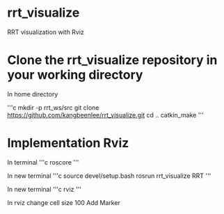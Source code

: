 # rrt_visualize
RRT visualization with Rviz

# Clone the rrt_visualize repository in your working directory
In home directory

'''c
mkdir -p rrt_ws/src
git clone https://github.com/kangbeenlee/rrt_visualize.git
cd ..
catkin_make
'''

# Implementation Rviz
In terminal
'''c
roscore
'''

In new terminal
'''c
source devel/setup.bash
rosrun rrt_visualize RRT
'''

In new terminal
'''c
rviz
'''

In rviz
change cell size 100
Add Marker
